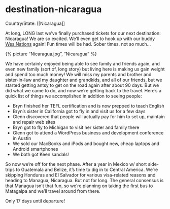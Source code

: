 # destination-nicaragua

Country/State: [[Nicaragua]]

At long, LONG last we’ve finally purchased tickets for our next destination: Nicaragua! We are so excited. We’ll even get to hook up with our buddy [Wes Nations](https://johnnyvagabond.com/) again! Fun times will be had. Sober times, not so much…

{% picture “Nicaragua.jpg”, “Nicaragua” %}

We have certainly enjoyed being able to see family and friends again, and even new family (sort of, long story) but living here is making us gain weight and spend too much money! We will miss my parents and brother and sister-in-law and my daughter and grandkids, and all of our friends, but we started getting antsy to get on the road again after about 90 days. But we did what we came to do, and now we’re getting back to the travel. Here’s a quick list of things we accomplished in addition to seeing people:

- Bryn finished her TEFL certification and is now prepped to teach English
- Bryn’s sister in California got to fly in and visit us for a few days
- Glenn discovered that people will actually pay for him to set up, maintain and repair web sites
- Bryn got to fly to Michigan to visit her sister and family there
- Glenn got to attend a WordPress business and development conference in Austin
- We sold our MacBooks and iPods and bought new, cheap laptops and Android smartphones
- We both got Keen sandals!

So now we’re off for the next phase. After a year in Mexico w/ short side-trips to Guatemala and Belize, it’s time to dig in to Central America. We’re skipping Honduras and El Salvador for various visa-related reasons and heading to Managua, Nicaragua. But not for long. The general consensus is that Managua isn’t that fun, so we’re planning on taking the first bus to Matagalpa and we’ll travel around from there.

Only 17 days until departure!